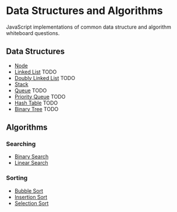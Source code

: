# Data Structures and Algorithms

JavaScript implementations of common data structure and algorithm whiteboard questions.

## Data Structures

- [Node](src/data-structures/node.js)
- [Linked List](src/data-structures/linked-list.js) TODO
- [Doubly Linked List](src/data-structures/doubly-linked-list.js) TODO
- [Stack](src/data-structures/stack.js)
- [Queue](src/data-structures/queue.js) TODO
- [Priority Queue](src/data-structures/priority-queue.js) TODO
- [Hash Table](src/data-structures/hash-table.js) TODO
- [Binary Tree](src/data-structures/binary-tree.js) TODO

## Algorithms

### Searching

- [Binary Search](src/algorithms/search/binary-search.js)
- [Linear Search](src/algorithms/search/linear-search.js)

### Sorting

- [Bubble Sort](src/algorithms/sort/bubble-sort.js)
- [Insertion Sort](src/algorithms/sort/insertion-sort.js)
- [Selection Sort](src/algorithms/sort/selection-sort.js)
